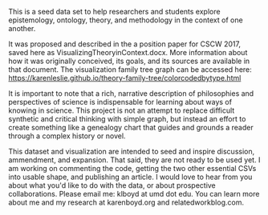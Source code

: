 This is a seed data set to help researchers and students explore epistemology, ontology, theory, and methodology in the context of one another.

It was proposed and described in the a position paper for CSCW 2017, saved here as VisualizingTheoryinContext.docx. More information about how it was originally conceived, its goals, and its sources are available in that document. The visualization family tree graph can be accessed here: https://karenleslie.github.io/theory-family-tree/colorcodedbytype.html

It is important to note that a rich, narrative description of philosophies and perspectives of science is indispensable for learning about ways of knowing in science. This project is not an attempt to replace difficult synthetic and critical thinking with simple graph, but instead an effort to create something like a genealogy chart that guides and grounds a reader through a complex history or novel.

This dataset and visualization are intended to seed and inspire discussion, ammendment, and expansion. That said, they are not ready to be used yet. I am working on commenting the code, getting the two other essential CSVs into usable shape, and publishing an article. I would love to hear from you about what you'd like to do with the data, or about prospective collaborations. Please email me: klboyd at umd dot edu. You can learn more about me and my research at karenboyd.org and relatedworkblog.com.

